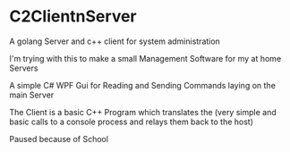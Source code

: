 # C2ClientnServer
A golang Server and c++ client for system administration

I'm trying with this to make a small Management Software for my at home Servers

A simple C# WPF Gui for Reading and Sending Commands laying on the main Server

The Client is a basic C++ Program which translates the (very simple and basic calls to a console process and relays them back to the host)


Paused because of School
